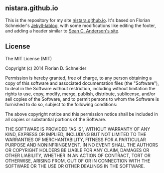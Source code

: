 
## nistara.github.io
This is the repository for my site [nistara.github.io](http://nistara.github.io/). It's based on Florian Schneider's [Jekyll-lablog](https://github.com/fdschneider/jekyll-lablog), with some modifications like editing the footer, and adding a header similar to [Sean C. Anderson's site](http://seananderson.ca/).


## License

The MIT License (MIT)

Copyright (c) 2014 Florian D. Schneider

Permission is hereby granted, free of charge, to any person obtaining a copy
of this software and associated documentation files (the "Software"), to deal
in the Software without restriction, including without limitation the rights
to use, copy, modify, merge, publish, distribute, sublicense, and/or sell
copies of the Software, and to permit persons to whom the Software is
furnished to do so, subject to the following conditions:

The above copyright notice and this permission notice shall be included in all
copies or substantial portions of the Software.

THE SOFTWARE IS PROVIDED "AS IS", WITHOUT WARRANTY OF ANY KIND, EXPRESS OR
IMPLIED, INCLUDING BUT NOT LIMITED TO THE WARRANTIES OF MERCHANTABILITY,
FITNESS FOR A PARTICULAR PURPOSE AND NONINFRINGEMENT. IN NO EVENT SHALL THE
AUTHORS OR COPYRIGHT HOLDERS BE LIABLE FOR ANY CLAIM, DAMAGES OR OTHER
LIABILITY, WHETHER IN AN ACTION OF CONTRACT, TORT OR OTHERWISE, ARISING FROM,
OUT OF OR IN CONNECTION WITH THE SOFTWARE OR THE USE OR OTHER DEALINGS IN THE
SOFTWARE.
